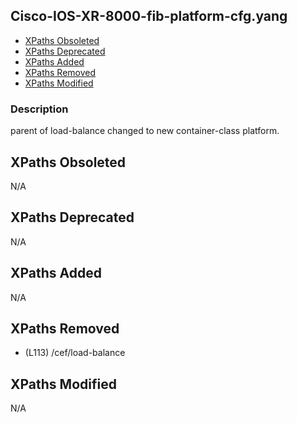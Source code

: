 ## Cisco-IOS-XR-8000-fib-platform-cfg.yang

- [XPaths Obsoleted](#xpaths-obsoleted)
- [XPaths Deprecated](#xpaths-deprecated)
- [XPaths Added](#xpaths-added)
- [XPaths Removed](#xpaths-removed)
- [XPaths Modified](#xpaths-modified)

### Description

parent of load-balance changed to new container-class platform.

## XPaths Obsoleted

N/A

## XPaths Deprecated

N/A

## XPaths Added

N/A

## XPaths Removed

- (L113)	/cef/load-balance

## XPaths Modified

N/A

